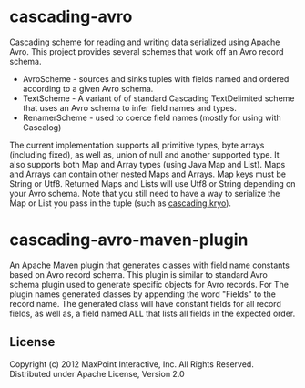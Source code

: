 # cascading-avro

Cascading scheme for reading and writing data serialized using Apache Avro. This project provides several
schemes that work off an Avro record schema. 

- AvroScheme - sources and sinks tuples with fields named and ordered according to a given Avro schema.
- TextScheme - A variant of of standard Cascading TextDelimited scheme that uses an Avro schema to infer
field names and types.
- RenamerScheme - used to coerce field names (mostly for using with Cascalog)

The current implementation supports all primitive types, byte arrays (including fixed), as well as, union of null
and another supported type. It also supports both Map and Array types (using Java Map and List). Maps and Arrays can contain other nested Maps and Arrays. 
Map keys must be String or Utf8. Returned Maps and Lists will use Utf8 or String depending on your Avro schema. 
Note that you still need to have a way to serialize the Map or List you pass in the tuple (such as [cascading.kryo](https://github.com/Cascading/cascading.kryo)). 

# cascading-avro-maven-plugin

An Apache Maven plugin that generates classes with field name constants based on Avro record schema. This plugin
is similar to standard Avro schema plugin used to generate specific objects for Avro records. For The plugin names
generated classes by appending the word "Fields" to the record name. The generated class will have constant fields
for all record fields, as well as, a field named ALL that lists all fields in the expected order.

## License

Copyright (c) 2012 MaxPoint Interactive, Inc. All Rights Reserved.
Distributed under Apache License, Version 2.0
